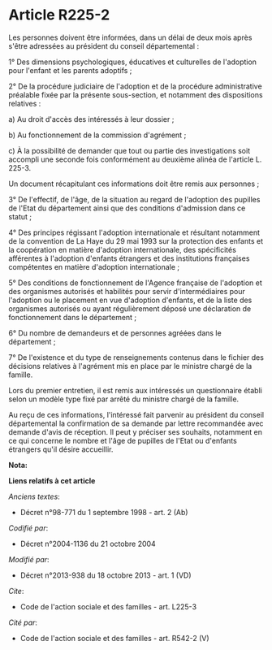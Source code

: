 # Article R225-2

Les personnes doivent être informées, dans un délai de deux mois après s'être adressées au président du conseil
départemental : 

1° Des dimensions psychologiques, éducatives et culturelles de l'adoption pour l'enfant et les parents adoptifs ; 

2° De la procédure judiciaire de l'adoption et de la procédure administrative préalable fixée par la présente sous-section,
et notamment des dispositions relatives : 

a) Au droit d'accès des intéressés à leur dossier ; 

b) Au fonctionnement de la commission d'agrément ; 

c) À la possibilité de demander que tout ou partie des investigations soit accompli une seconde fois conformément au deuxième
alinéa de l'article L. 225-3. 

Un document récapitulant ces informations doit être remis aux personnes ; 

3° De l'effectif, de l'âge, de la situation au regard de l'adoption des pupilles de l'Etat du département ainsi que des
conditions d'admission dans ce statut ; 

4° Des principes régissant l'adoption internationale et résultant notamment de la convention de La Haye du 29 mai 1993 sur la
protection des enfants et la coopération en matière d'adoption internationale, des spécificités afférentes à l'adoption
d'enfants étrangers et des institutions françaises compétentes en matière d'adoption internationale ; 

5° Des conditions de fonctionnement de l'Agence française de l'adoption et des organismes autorisés et habilités pour servir
d'intermédiaires pour l'adoption ou le placement en vue d'adoption d'enfants, et de la liste des organismes autorisés ou
ayant régulièrement déposé une déclaration de fonctionnement dans le département ; 

6° Du nombre de demandeurs et de personnes agréées dans le département ; 

7° De l'existence et du type de renseignements contenus dans le fichier des décisions relatives à l'agrément mis en place par
le ministre chargé de la famille. 

Lors du premier entretien, il est remis aux intéressés un questionnaire établi selon un modèle type fixé par arrêté du
ministre chargé de la famille. 

Au reçu de ces informations, l'intéressé fait parvenir au président du conseil départemental la confirmation de sa demande
par lettre recommandée avec demande d'avis de réception. Il peut y préciser ses souhaits, notamment en ce qui concerne le
nombre et l'âge de pupilles de l'Etat ou d'enfants étrangers qu'il désire accueillir.

**Nota:**



**Liens relatifs à cet article**

_Anciens textes_:

  - Décret n°98-771 du 1 septembre 1998 - art. 2 (Ab)

_Codifié par_:

  - Décret n°2004-1136 du 21 octobre 2004

_Modifié par_:

  - Décret n°2013-938 du 18 octobre 2013 - art. 1 (VD)

_Cite_:

  - Code de l'action sociale et des familles - art. L225-3

_Cité par_:

  - Code de l'action sociale et des familles - art. R542-2 (V)

